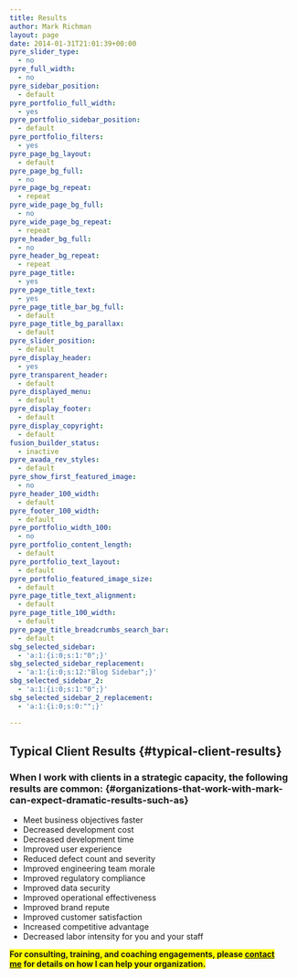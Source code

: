 ```yaml
---
title: Results
author: Mark Richman
layout: page
date: 2014-01-31T21:01:39+00:00
pyre_slider_type:
  - no
pyre_full_width:
  - no
pyre_sidebar_position:
  - default
pyre_portfolio_full_width:
  - yes
pyre_portfolio_sidebar_position:
  - default
pyre_portfolio_filters:
  - yes
pyre_page_bg_layout:
  - default
pyre_page_bg_full:
  - no
pyre_page_bg_repeat:
  - repeat
pyre_wide_page_bg_full:
  - no
pyre_wide_page_bg_repeat:
  - repeat
pyre_header_bg_full:
  - no
pyre_header_bg_repeat:
  - repeat
pyre_page_title:
  - yes
pyre_page_title_text:
  - yes
pyre_page_title_bar_bg_full:
  - default
pyre_page_title_bg_parallax:
  - default
pyre_slider_position:
  - default
pyre_display_header:
  - yes
pyre_transparent_header:
  - default
pyre_displayed_menu:
  - default
pyre_display_footer:
  - default
pyre_display_copyright:
  - default
fusion_builder_status:
  - inactive
pyre_avada_rev_styles:
  - default
pyre_show_first_featured_image:
  - no
pyre_header_100_width:
  - default
pyre_footer_100_width:
  - default
pyre_portfolio_width_100:
  - no
pyre_portfolio_content_length:
  - default
pyre_portfolio_text_layout:
  - default
pyre_portfolio_featured_image_size:
  - default
pyre_page_title_text_alignment:
  - default
pyre_page_title_100_width:
  - default
pyre_page_title_breadcrumbs_search_bar:
  - default
sbg_selected_sidebar:
  - 'a:1:{i:0;s:1:"0";}'
sbg_selected_sidebar_replacement:
  - 'a:1:{i:0;s:12:"Blog Sidebar";}'
sbg_selected_sidebar_2:
  - 'a:1:{i:0;s:1:"0";}'
sbg_selected_sidebar_2_replacement:
  - 'a:1:{i:0;s:0:"";}'

---
```

## Typical Client Results {#typical-client-results}

### When I work with clients in a strategic capacity, the following results are common: {#organizations-that-work-with-mark-can-expect-dramatic-results-such-as}

  * Meet business objectives faster
  * Decreased development cost
  * Decreased development time
  * Improved user experience
  * Reduced defect count and severity
  * Improved engineering team morale
  * Improved regulatory compliance
  * Improved data security
  * Improved operational effectiveness
  * Improved brand repute
  * Improved customer satisfaction
  * Increased competitive advantage
  * Decreased labor intensity for you and your staff

<span style="background-color: #ffff00; font-weight: bold;">For consulting, training, and coaching engagements, please&nbsp;<a href="http://www.markrichman.com/contact" title="Contact">contact me</a>&nbsp;for details on how I can help your organization.</span>